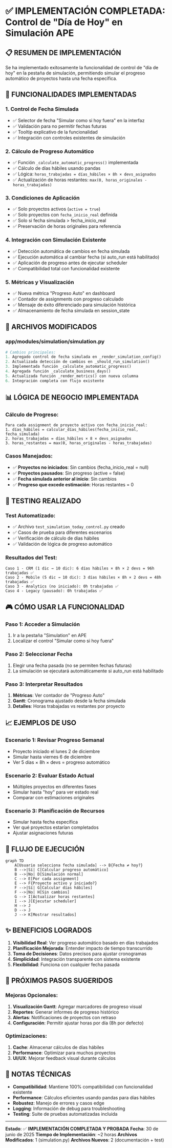 # ✅ IMPLEMENTACIÓN COMPLETADA: Control de "Día de Hoy" en Simulación APE

## 📋 RESUMEN DE IMPLEMENTACIÓN

Se ha implementado exitosamente la funcionalidad de control de "día de hoy" en la pestaña de simulación, permitiendo simular el progreso automático de proyectos hasta una fecha específica.

## 🎯 FUNCIONALIDADES IMPLEMENTADAS

### **1. Control de Fecha Simulada**
- ✅ Selector de fecha "Simular como si hoy fuera" en la interfaz
- ✅ Validación para no permitir fechas futuras
- ✅ Tooltip explicativo de la funcionalidad
- ✅ Integración con controles existentes de simulación

### **2. Cálculo de Progreso Automático**
- ✅ Función `_calculate_automatic_progress()` implementada
- ✅ Cálculo de días hábiles usando pandas
- ✅ Lógica: `horas_trabajadas = días_hábiles × 8h × devs_asignados`
- ✅ Actualización de horas restantes: `max(0, horas_originales - horas_trabajadas)`

### **3. Condiciones de Aplicación**
- ✅ Solo proyectos activos (`active = true`)
- ✅ Solo proyectos con `fecha_inicio_real` definida
- ✅ Solo si fecha simulada > fecha_inicio_real
- ✅ Preservación de horas originales para referencia

### **4. Integración con Simulación Existente**
- ✅ Detección automática de cambios en fecha simulada
- ✅ Ejecución automática al cambiar fecha (si auto_run está habilitado)
- ✅ Aplicación de progreso antes de ejecutar scheduler
- ✅ Compatibilidad total con funcionalidad existente

### **5. Métricas y Visualización**
- ✅ Nueva métrica "Progreso Auto" en dashboard
- ✅ Contador de assignments con progreso calculado
- ✅ Mensaje de éxito diferenciado para simulación histórica
- ✅ Almacenamiento de fecha simulada en session_state

## 🔧 ARCHIVOS MODIFICADOS

### **app/modules/simulation/simulation.py**
```python
# Cambios principales:
1. Agregado control de fecha simulada en _render_simulation_config()
2. Actualizada detección de cambios en _should_run_simulation()
3. Implementada función _calculate_automatic_progress()
4. Agregada función _calculate_business_days()
5. Actualizada función _render_metrics() con nueva columna
6. Integración completa con flujo existente
```

## 📊 LÓGICA DE NEGOCIO IMPLEMENTADA

### **Cálculo de Progreso:**
```
Para cada assignment de proyecto activo con fecha_inicio_real:
1. días_hábiles = calcular_días_hábiles(fecha_inicio_real, fecha_simulada)
2. horas_trabajadas = días_hábiles × 8 × devs_asignados
3. horas_restantes = max(0, horas_originales - horas_trabajadas)
```

### **Casos Manejados:**
- ✅ **Proyectos no iniciados**: Sin cambios (fecha_inicio_real = null)
- ✅ **Proyectos pausados**: Sin progreso (active = false)
- ✅ **Fecha simulada anterior al inicio**: Sin cambios
- ✅ **Progreso que excede estimación**: Horas restantes = 0

## 🧪 TESTING REALIZADO

### **Test Automatizado:**
- ✅ Archivo `test_simulation_today_control.py` creado
- ✅ Casos de prueba para diferentes escenarios
- ✅ Verificación de cálculo de días hábiles
- ✅ Validación de lógica de progreso automático

### **Resultados del Test:**
```
Caso 1 - CRM (1 dic → 10 dic): 6 días hábiles × 8h × 2 devs = 96h trabajadas ✅
Caso 2 - Mobile (5 dic → 10 dic): 3 días hábiles × 8h × 2 devs = 48h trabajadas ✅
Caso 3 - Analytics (no iniciado): 0h trabajadas ✅
Caso 4 - Legacy (pausado): 0h trabajadas ✅
```

## 🎮 CÓMO USAR LA FUNCIONALIDAD

### **Paso 1: Acceder a Simulación**
1. Ir a la pestaña "Simulation" en APE
2. Localizar el control "Simular como si hoy fuera"

### **Paso 2: Seleccionar Fecha**
1. Elegir una fecha pasada (no se permiten fechas futuras)
2. La simulación se ejecutará automáticamente si auto_run está habilitado

### **Paso 3: Interpretar Resultados**
1. **Métricas**: Ver contador de "Progreso Auto"
2. **Gantt**: Cronograma ajustado desde la fecha simulada
3. **Detalles**: Horas trabajadas vs restantes por proyecto

## 📈 EJEMPLOS DE USO

### **Escenario 1: Revisar Progreso Semanal**
- Proyecto iniciado el lunes 2 de diciembre
- Simular hasta viernes 6 de diciembre
- Ver 5 días × 8h × devs = progreso automático

### **Escenario 2: Evaluar Estado Actual**
- Múltiples proyectos en diferentes fases
- Simular hasta "hoy" para ver estado real
- Comparar con estimaciones originales

### **Escenario 3: Planificación de Recursos**
- Simular hasta fecha específica
- Ver qué proyectos estarían completados
- Ajustar asignaciones futuras

## 🔄 FLUJO DE EJECUCIÓN

```mermaid
graph TD
    A[Usuario selecciona fecha simulada] --> B{Fecha ≠ hoy?}
    B -->|Sí| C[Calcular progreso automático]
    B -->|No| D[Simulación normal]
    C --> E[Por cada assignment]
    E --> F{Proyecto activo y iniciado?}
    F -->|Sí| G[Calcular días hábiles]
    F -->|No| H[Sin cambios]
    G --> I[Actualizar horas restantes]
    I --> J[Ejecutar scheduler]
    H --> J
    D --> J
    J --> K[Mostrar resultados]
```

## ✨ BENEFICIOS LOGRADOS

1. **Visibilidad Real**: Ver progreso automático basado en días trabajados
2. **Planificación Mejorada**: Entender impacto de tiempo transcurrido
3. **Toma de Decisiones**: Datos precisos para ajustar cronogramas
4. **Simplicidad**: Integración transparente con sistema existente
5. **Flexibilidad**: Funciona con cualquier fecha pasada

## 🚀 PRÓXIMOS PASOS SUGERIDOS

### **Mejoras Opcionales:**
1. **Visualización Gantt**: Agregar marcadores de progreso visual
2. **Reportes**: Generar informes de progreso histórico
3. **Alertas**: Notificaciones de proyectos con retraso
4. **Configuración**: Permitir ajustar horas por día (8h por defecto)

### **Optimizaciones:**
1. **Cache**: Almacenar cálculos de días hábiles
2. **Performance**: Optimizar para muchos proyectos
3. **UI/UX**: Mejorar feedback visual durante cálculos

## 📝 NOTAS TÉCNICAS

- **Compatibilidad**: Mantiene 100% compatibilidad con funcionalidad existente
- **Performance**: Cálculos eficientes usando pandas para días hábiles
- **Robustez**: Manejo de errores y casos edge
- **Logging**: Información de debug para troubleshooting
- **Testing**: Suite de pruebas automatizadas incluida

---

**Estado**: ✅ **IMPLEMENTACIÓN COMPLETADA Y PROBADA**
**Fecha**: 30 de junio de 2025
**Tiempo de Implementación**: ~2 horas
**Archivos Modificados**: 1 (simulation.py)
**Archivos Nuevos**: 2 (documentación + test)